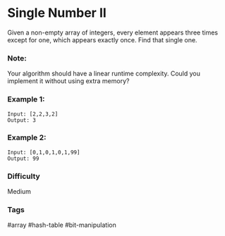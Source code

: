 # Single Number II

Given a non-empty array of integers, every element appears three times except for one, which appears exactly once. Find that single one.

### Note:

Your algorithm should have a linear runtime complexity. Could you implement it without using extra memory?

### Example 1:

```
Input: [2,2,3,2]
Output: 3
```

### Example 2:

```
Input: [0,1,0,1,0,1,99]
Output: 99
```

### Difficulty

Medium

### Tags

#array #hash-table #bit-manipulation
